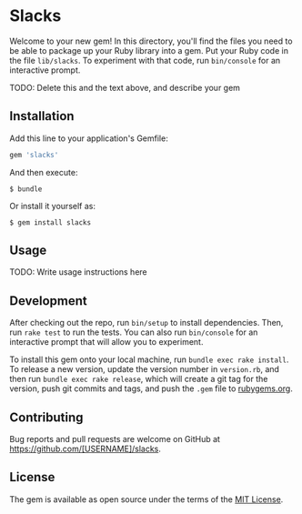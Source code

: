 # Slacks

Welcome to your new gem! In this directory, you'll find the files you need to be able to package up your Ruby library into a gem. Put your Ruby code in the file `lib/slacks`. To experiment with that code, run `bin/console` for an interactive prompt.

TODO: Delete this and the text above, and describe your gem

## Installation

Add this line to your application's Gemfile:

```ruby
gem 'slacks'
```

And then execute:

    $ bundle

Or install it yourself as:

    $ gem install slacks

## Usage

TODO: Write usage instructions here

## Development

After checking out the repo, run `bin/setup` to install dependencies. Then, run `rake test` to run the tests. You can also run `bin/console` for an interactive prompt that will allow you to experiment.

To install this gem onto your local machine, run `bundle exec rake install`. To release a new version, update the version number in `version.rb`, and then run `bundle exec rake release`, which will create a git tag for the version, push git commits and tags, and push the `.gem` file to [rubygems.org](https://rubygems.org).

## Contributing

Bug reports and pull requests are welcome on GitHub at https://github.com/[USERNAME]/slacks.


## License

The gem is available as open source under the terms of the [MIT License](http://opensource.org/licenses/MIT).

